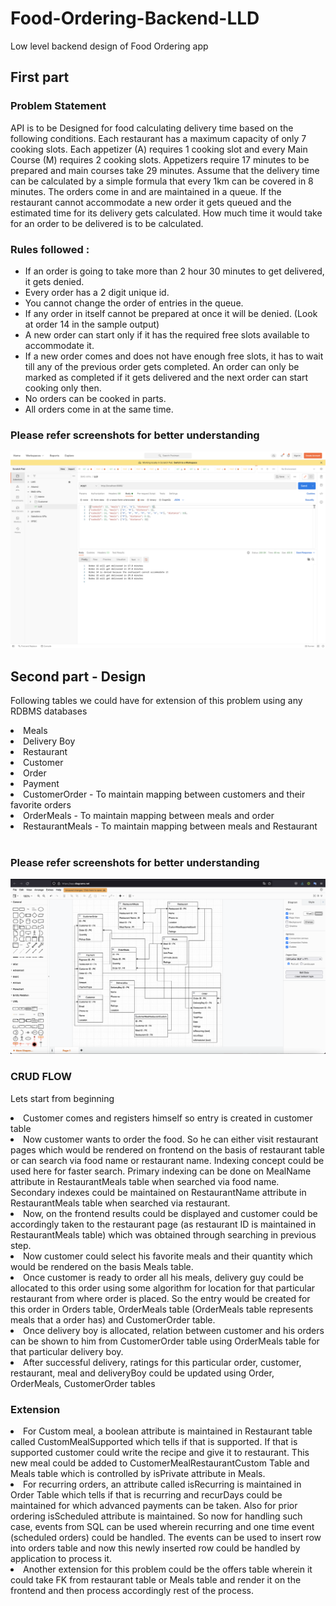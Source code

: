 # Food-Ordering-Backend-LLD
Low level backend design of Food Ordering app 

## First part<br>
### Problem Statement
API is to be Designed for food calculating delivery time based on the following conditions. Each restaurant has a maximum capacity of only 7 cooking slots. Each appetizer (A) requires 1 cooking slot and every Main Course (M) requires 2 cooking slots. Appetizers require 17 minutes to be prepared and main courses take 29 minutes. Assume that the delivery time can be calculated by a simple formula that every 1km can be covered in 8 minutes.
The orders come in and are maintained in a queue. If the restaurant cannot accommodate a new order it gets queued and the estimated time for its delivery gets calculated. How much time it would take for an order to be delivered is to be calculated. 
### Rules followed : 
- If an order is going to take more than 2 hour 30 minutes to get delivered, it gets denied.
- Every order has a 2 digit unique id.
- You cannot change the order of entries in the queue.
- If any order in itself cannot be prepared at once it will be denied. (Look at order 14 in the sample output)
- A new order can start only if it has the required free slots available to accommodate it.
- If a new order comes and does not have enough free slots, it has to wait till any of the previous order gets completed. An order can only be marked as completed if it gets delivered and the next order can start cooking only then.
- No orders can be cooked in parts.
- All orders come in at the same time.<br>


### Please refer screenshots for better understanding <br>
![alt text](https://github.com/xidddekate/Food-Ordering-Backend-LLD/blob/main/Screenshot%202021-12-04%20at%2011.36.21%20AM.png)

## Second part - Design


Following tables we could have for extension of this problem using any RDBMS databases<br>
<li>Meals</li>
<li>Delivery Boy</li>
<li>Restaurant</li>
<li>Customer</li>
<li>Order</li>
<li>Payment</li>
<li> CustomerOrder - To maintain mapping between customers and their favorite orders</li>
<li> OrderMeals - To maintain mapping between meals and order</li>
<li> RestaurantMeals - To maintain mapping between meals and Restaurant</li><br>

### Please refer screenshots for better understanding<br>
![alt text](https://github.com/xidddekate/Food-Ordering-Backend-LLD/blob/main/Screenshot%202021-12-05%20at%2010.34.33%20PM.png)
### CRUD FLOW

Lets start from beginning
<li> Customer comes and registers himself so entry is created in customer table</li>
<li> Now customer wants to order the food. So he can either visit restaurant pages which would be rendered on frontend on the basis of restaurant table or can search via food name or restaurant name.
Indexing concept could be used here for faster search. Primary indexing can be done on MealName attribute in RestaurantMeals table when searched via food name. 
Secondary indexes could be maintained on RestaurantName attribute in RestaurantMeals table when searched via restaurant. </li>
<li> Now, on the frontend results could be displayed and customer could be accordingly taken to the restaurant page (as restaurant ID is maintained in RestaurantMeals table) which was obtained through searching in previous step.</li>
<li> Now customer could select his favorite meals and their quantity which would be rendered on the basis Meals table.</li>
<li> Once customer is ready to order all his meals, delivery guy could be allocated to this order using some algorithm for location for that particular restaurant from where order is placed. So the entry would be created for this order in Orders table, OrderMeals table (OrderMeals table represents meals that a order has) and CustomerOrder table.</li>
<li>Once delivery boy is allocated, relation between customer and his orders can be shown to him from CustomerOrder table using OrderMeals table for that particular delivery boy.</li>
<li> After successful delivery, ratings for this particular order, customer, restaurant, meal and deliveryBoy could be updated using Order, OrderMeals, CustomerOrder tables </li>

### Extension
<li>For Custom meal, a boolean attribute is maintained in Restaurant table called CustomMealSupported which tells if that is supported. If that is supported customer could write the recipe and give it to restaurant. This new meal could be added to CustomerMealRestaurantCustom Table and Meals table which is controlled by isPrivate attribute in Meals. </li>
<li> For recurring orders, an attribute called isRecurring is maintained in Order Table which tells if that is recurring and recurDays could be maintained for which advanced payments can be taken. Also for prior ordering isScheduled attribute is maintained. So now for handling such case, events from SQL can be used wherein recurring and one time event (scheduled orders) could be handled. The events can be used to insert row into orders table and now this newly inserted row could be handled by application to process it.  </li>
<li> Another extension for this problem could be the offers table wherein it could take FK from restaurant table or Meals table and render it on the frontend and then process accordingly rest of the process.</li>
